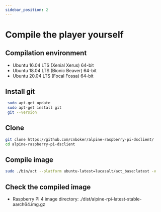```yaml
---
sidebar_position: 2
---
```

# Compile the player yourself

## Compilation environment

* Ubuntu 16.04 LTS (Xenial Xerus) 64-bit
* Ubuntu 18.04 LTS (Bionic Beaver) 64-bit
* Ubuntu 20.04 LTS (Focal Fossa) 64-bit


## Install git

```bash
 sudo apt-get update
 sudo apt-get install git
 git --version
```

## Clone

```bash
git clone https://github.com/cnboker/alpine-raspberry-pi-dsclient/
cd alpine-raspberry-pi-dsclient
```

## Compile image

``` bash
sudo ./bin/act --platform ubuntu-latest=lucasalt/act_base:latest -v
```

## Check the compiled image

* Raspberry PI 4 image directory:
 ./dist/alpine-rpi-latest-stable-aarch64.img.gz
